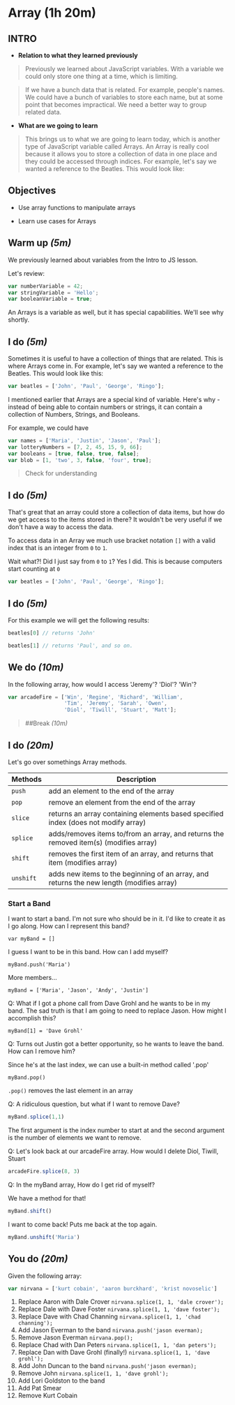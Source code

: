 # Array (1h 20m)

## INTRO
- **Relation to what they learned previously**

> Previously we learned about JavaScript variables. With a variable we could only store one thing at a time, which is limiting.

> If we have a bunch data that is related. For example, people's names. We could have a bunch of variables to store each name, but at some point that becomes impractical. We need a better way to group related data.

- **What are we going to learn**

> This brings us to what we are going to learn today, which is another type of JavaScript variable called Arrays. An Array is really cool because it allows you to store a collection of data in one place and they could be accessed through indices.
For example, let's say we wanted a reference to the Beatles.  This would look like:

## Objectives
- Use array functions to manipulate arrays

- Learn use cases for Arrays

## Warm up _(5m)_
We previously learned about variables from the Intro to JS lesson.

Let's review:

```js
var numberVariable = 42;
var stringVariable = 'Hello';
var booleanVariable = true;
```

An Arrays is a variable as well, but it has special capabilities. We'll see why shortly.

## I do _(5m)_
Sometimes it is useful to have a collection of things that are related. This is where Arrays come in. For example, let's say we wanted a reference to the Beatles. This would look like this:

```js
var beatles = ['John', 'Paul', 'George', 'Ringo'];
```

I mentioned earlier that Arrays are a special kind of variable. Here's why - instead of being able to contain numbers or strings, it can contain a collection of Numbers, Strings, and Booleans.

For example, we could have

```js
var names = ['Maria', 'Justin', 'Jason', 'Paul'];
var lotteryNumbers = [7, 2, 45, 15, 9, 66];
var booleans = [true, false, true, false];
var blob = [1, 'two', 3, false, 'four', true];
```

> Check for understanding

## I do _(5m)_
That's great that an array could store a collection of data items, but how do we get access to the items stored in there? It wouldn't be very useful if we don't have a way to access the data.

To access data in an Array we much use bracket notation `[]` with a valid index that is an integer from `0` to `1`.

Wait what?! Did I just say from `0` to `1`?
Yes I did. This is because computers start counting at `0`

```js
var beatles = ['John', 'Paul', 'George', 'Ringo'];
```

## I do _(5m)_
For this example we will get the following results:

```js
beatles[0] // returns 'John'

beatles[1] // returns 'Paul', and so on.
```

## We do _(10m)_
In the following array, how would I access 'Jeremy'? 'Diol'? 'Win'?

```js
var arcadeFire = ['Win', 'Regine', 'Richard', 'William',
                  'Tim', 'Jeremy', 'Sarah', 'Owen',
                  'Diol', 'Tiwill', 'Stuart', 'Matt'];
```

> ##Break _(10m)_

## I do _(20m)_
Let's go over somethings Array methods.

| Methods | Description  |
|---|---|
| `push` | add an element to the end of the array |
| `pop` | remove an element from the end of the array |
| `slice` | returns an array containing elements based specified index (does not modify array) |
| `splice` | adds/removes items to/from an array, and returns the removed item(s) (modifies array) |
| `shift` | removes the first item of an array, and returns that item (modifies array) |
| `unshift` | adds new items to the beginning of an array, and returns the new length (modifies array) |

### Start a Band

I want to start a band. I'm not sure who should be in it. I'd like to create it as I go along. How can I represent this band?

`var myBand = []`

I guess I want to be in this band. How can I add myself?

`myBand.push('Maria')`

More members...

`myBand = ['Maria', 'Jason', 'Andy', 'Justin']`

Q: What if I got a phone call from Dave Grohl and he wants to be in my band. The sad truth is that I am going to need to replace Jason. How might I accomplish this?

`myBand[1] = 'Dave Grohl'`

Q: Turns out Justin got a better opportunity, so he wants to leave the band. How can I remove him?

Since he's at the last index, we can use a built-in method called '.pop'

``myBand.pop()``

``.pop()`` removes the last element in an array

Q: A ridiculous question, but what if I want to remove Dave?

```js
myBand.splice(1,1)
```

The first argument is the index number to start at and the second argument is the number of elements we want to remove.

Q: Let's look back at our arcadeFire array. How would I delete Diol, Tiwill, Stuart

```js
arcadeFire.splice(8, 3)
```

Q: In the myBand array, How do I get rid of myself?

We have a method for that!

```js
myBand.shift()
```

I want to come back! Puts me back at the top again.

```js
myBand.unshift('Maria')
```

## You do _(20m)_
Given the following array:

```js
var nirvana = ['kurt cobain', 'aaron burckhard', 'krist novoselic']
```

1. Replace Aaron with Dale Crover
`nirvana.splice(1, 1, 'dale crover');`
2. Replace Dale with Dave Foster
`nirvana.splice(1, 1, 'dave foster');`
3. Replace Dave with Chad Channing
`nirvana.splice(1, 1, 'chad channing');`
4. Add Jason Everman to the band
`nirvana.push('jason everman);`
5. Remove Jason Everman
`nirvana.pop();`
6. Replace Chad with Dan Peters
`nirvana.splice(1, 1, 'dan peters');`
7. Replace Dan with Dave Grohl (finally!)
`nirvana.splice(1, 1, 'dave grohl');`
8. Add John Duncan to the band
`nirvana.push('jason everman);`
9. Remove John
`nirvana.splice(1, 1, 'dave grohl');`
10. Add Lori Goldston to the band
11. Add Pat Smear
12. Remove Kurt Cobain

```js

```

